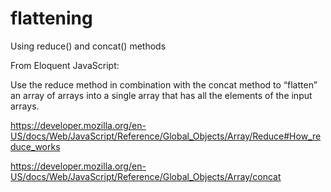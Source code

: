 # flattening
Using reduce() and concat() methods

From Eloquent JavaScript: 

Use the reduce method in combination with the concat method to “flatten” an array of arrays into a single array that has 
all the elements of the input arrays.

https://developer.mozilla.org/en-US/docs/Web/JavaScript/Reference/Global_Objects/Array/Reduce#How_reduce_works

https://developer.mozilla.org/en-US/docs/Web/JavaScript/Reference/Global_Objects/Array/concat
